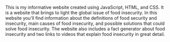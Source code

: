 This is my informative website created using JavaScript, HTML, and CSS. It is a website that brings to light the global issue of food insecurity. In this website you'll find information about the definitions of food security and insecurity, main causes of food insecurity, and possible solutions that could solve food insecurity. The website also includes a fact generator about food insecurity and two links to videos that explain food insecurity in great detail.   
